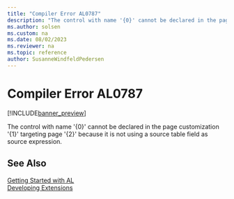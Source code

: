 ```yaml
---
title: "Compiler Error AL0787"
description: "The control with name '{0}' cannot be declared in the page customization '{1}' targeting page '{2}' because it is not using a source table field as source expression."
ms.author: solsen
ms.custom: na
ms.date: 08/02/2023
ms.reviewer: na
ms.topic: reference
author: SusanneWindfeldPedersen
---
```

[//]: # (START>DO_NOT_EDIT)
[//]: # (IMPORTANT:Do not edit any of the content between here and the END>DO_NOT_EDIT.)
[//]: # (Any modifications should be made in the .xml files in the ModernDev repo.)
# Compiler Error AL0787

[!INCLUDE[banner_preview](../includes/banner_preview.md)]

The control with name '{0}' cannot be declared in the page customization '{1}' targeting page '{2}' because it is not using a source table field as source expression.


[//]: # (IMPORTANT: END>DO_NOT_EDIT)
## See Also  
[Getting Started with AL](../devenv-get-started.md)  
[Developing Extensions](../devenv-dev-overview.md)  